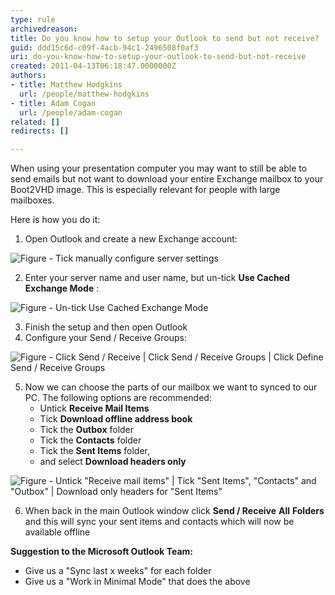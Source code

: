 ```yaml
---
type: rule
archivedreason: 
title: Do you know how to setup your Outlook to send but not receive?
guid: ddd15c6d-c09f-4acb-94c1-2496508f0af3
uri: do-you-know-how-to-setup-your-outlook-to-send-but-not-receive
created: 2011-04-13T06:18:47.0000000Z
authors:
- title: Matthew Hodgkins
  url: /people/matthew-hodgkins
- title: Adam Cogan
  url: /people/adam-cogan
related: []
redirects: []

---
```


When using your presentation computer you may want to still be able to send emails but not want to download your entire Exchange mailbox to your Boot2VHD image. This is especially relevant for people with large mailboxes.   
<!--endintro-->

Here is how you do it:

1. Open Outlook and create a new Exchange account: 
      

![Figure - Tick manually configure server settings](mail1.png)  

2. Enter your server name and user name, but un-tick 
       **Use Cached Exchange Mode** :  
      
![Figure - Un-tick Use Cached Exchange Mode](Mail3.png)  

3. Finish the setup and then open Outlook
4. Configure your Send / Receive Groups: 
      
![Figure - Click Send / Receive | Click Send / Receive Groups | Click Define Send / Receive Groups](Email2.png)  

5. Now we can choose the parts of our mailbox we want to synced to our PC. The following options are recommended:
    * Untick 
             **Receive Mail Items**
    * Tick 
             **Download offline address book**
    * Tick the 
             **Outbox** folder
    * Tick the 
             **Contacts** folder
    * Tick the 
             **Sent Items** folder,
    * and select 
             **Download headers only**


![Figure - Untick "Receive mail items" | Tick "Sent Items", "Contacts" and "Outbox" | Download only headers for "Sent Items"](Email.png)  

6. When back in the main Outlook window click 
       **Send / Receive** **All** **Folders** and this will sync your sent items and contacts which will now be available offline


**Suggestion to the Microsoft Outlook Team:**

* Give us a "Sync last x weeks" for each folder
* Give us a "Work in Minimal Mode" that does the above
